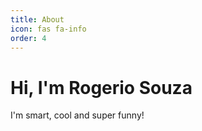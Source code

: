 ```yaml
---
title: About
icon: fas fa-info
order: 4
---
```



# Hi, I'm Rogerio Souza

I'm smart, cool and super funny!
